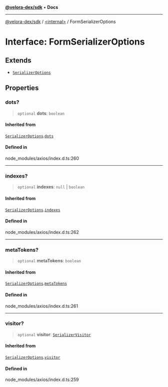 [**@velora-dex/sdk**](../../README.md) • **Docs**

***

[@velora-dex/sdk](../../globals.md) / [\<internal\>](../README.md) / FormSerializerOptions

# Interface: FormSerializerOptions

## Extends

- [`SerializerOptions`](SerializerOptions.md)

## Properties

### dots?

> `optional` **dots**: `boolean`

#### Inherited from

[`SerializerOptions`](SerializerOptions.md).[`dots`](SerializerOptions.md#dots)

#### Defined in

node\_modules/axios/index.d.ts:260

***

### indexes?

> `optional` **indexes**: `null` \| `boolean`

#### Inherited from

[`SerializerOptions`](SerializerOptions.md).[`indexes`](SerializerOptions.md#indexes)

#### Defined in

node\_modules/axios/index.d.ts:262

***

### metaTokens?

> `optional` **metaTokens**: `boolean`

#### Inherited from

[`SerializerOptions`](SerializerOptions.md).[`metaTokens`](SerializerOptions.md#metatokens)

#### Defined in

node\_modules/axios/index.d.ts:261

***

### visitor?

> `optional` **visitor**: [`SerializerVisitor`](SerializerVisitor.md)

#### Inherited from

[`SerializerOptions`](SerializerOptions.md).[`visitor`](SerializerOptions.md#visitor)

#### Defined in

node\_modules/axios/index.d.ts:259
